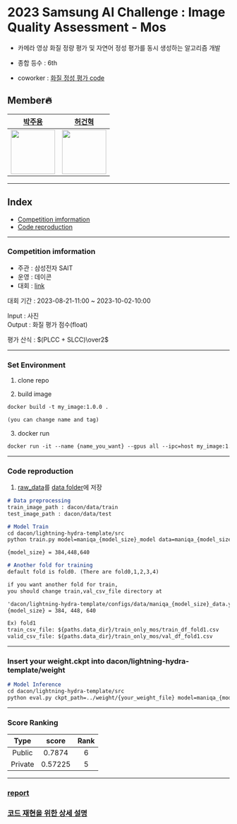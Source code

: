 # 2023 Samsung AI Challenge : Image Quality Assessment - Mos

- 카메라 영상 화질 정량 평가 및 자연어 정성 평가를 동시 생성하는 알고리즘 개발

- 종합 등수 : 6th
- coworker : [화질 정성 평가 code](https://github.com/GeonHyeock/Samsung-Image-Quality-Assessment-Captioning)

## Member🔥
| [박주용](https://github.com/lliee1)| [허건혁](https://github.com/GeonHyeock) |
| :-: | :-: |
| <img src="https://avatars.githubusercontent.com/lliee1" width="100"> | <img src="https://avatars.githubusercontent.com/GeonHyeock" width="100"> |
***


## Index
* [Competition imformation](#competition-imformation)
* [Code reproduction](#code-reproduction)
***

### Competition imformation

- 주관 : 삼성전자 SAIT
- 운영 : 데이콘
- 대회 : [link](https://dacon.io/competitions/official/236134/overview/description)

대회 기간 : 2023-08-21-11:00 ~ 2023-10-02-10:00

Input : 사진 \
Output : 화질 평가 점수(float)

평가 산식 : $(PLCC + SLCC)\over2$

---
### Set Environment
1. clone repo

2. build image
~~~md
docker build -t my_image:1.0.0 .

(you can change name and tag)
~~~

3. docker run
~~~md
docker run -it --name {name_you_want} --gpus all --ipc=host my_image:1.0.0 /bin/bash
~~~




---
### Code reproduction

1. [raw_data](https://dacon.io/competitions/official/236134/data)를 [data folder](data)에 저장 

~~~md
# Data preprocessing
train_image_path : dacon/data/train
test_image_path : dacon/data/test
~~~

~~~md
# Model Train
cd dacon/lightning-hydra-template/src
python train.py model=maniqa_{model_size}_model data=maniqa_{model_size}_data trainer.devices={num_your_device} trainer=ddp

{model_size} = 384,448,640

~~~

~~~md
# Another fold for training
default fold is fold0. (There are fold0,1,2,3,4)

if you want another fold for train,
you should change train,val_csv_file directory at 

'dacon/lightning-hydra-template/configs/data/maniqa_{model_size}_data.yaml' 
{model_size} = 384, 448, 640

Ex) fold1
train_csv_file: ${paths.data_dir}/train_only_mos/train_df_fold1.csv
valid_csv_file: ${paths.data_dir}/train_only_mos/val_df_fold1.csv 

~~~

---
### Insert your weight.ckpt into dacon/lightning-hydra-template/weight

~~~md
# Model Inference
cd dacon/lightning-hydra-template/src
python eval.py ckpt_path=../weight/{your_weight_file} model=maniqa_{model_size}_model data=maniqa_{model_size}_data model.name={name_of_your_inference_csv_file}
~~~

---

### Score Ranking
|Type|score|Rank|
| :---: | :---: | :---: |
| Public | 0.7874 | 6 |
| Private | 0.57225 | 5 |
---


### [report](Dacon_challenge_math_giveup_final.pdf)


### [코드 재현을 위한 상세 설명](data/README.md)